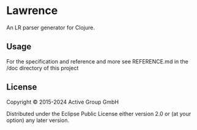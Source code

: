 # Lawrence

An LR parser generator for Clojure.

## Usage

For the specification and reference and more see REFERENCE.md 
in the /doc directory of this project

## License

Copyright © 2015-2024 Active Group GmbH

Distributed under the Eclipse Public License either version 2.0 or (at
your option) any later version.
